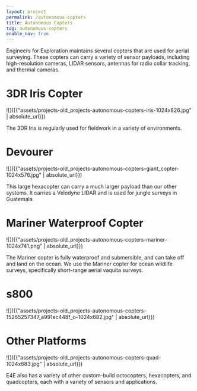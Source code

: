 ```yaml
---
layout: project
permalink: /autonomous-copters
title: Autonomous Copters
tag: autonomous-copters
enable_nav: true
---
```

Engineers for Exploration maintains several copters that are used for aerial surveying. These copters can carry a variety of sensor payloads, including high-resolution cameras, LIDAR sensors, antennas for radio collar tracking, and thermal cameras.

# 3DR Iris Copter

![]({{"assets/projects-old_projects-autonomous-copters-iris-1024x826.jpg" | absolute_url}})

The 3DR Iris is regularly used for fieldwork in a variety of environments.

# Devourer

![]({{"assets/projects-old_projects-autonomous-copters-giant_copter-1024x576.jpg" | absolute_url}})

This large hexacopter can carry a much larger payload than our other systems. It carries a Velodyne LIDAR and is used for jungle surveys in Guatemala.

# Mariner Waterproof Copter

![]({{"assets/projects-old_projects-autonomous-copters-mariner-1024x741.png" | absolute_url}})

The Mariner copter is fully waterproof and submersible, and can take off and land on the ocean. We use the Mariner copter for ocean wildlife surveys, specifically short-range aerial vaquita surveys.

# s800

![]({{"assets/projects-old_projects-autonomous-copters-15265257347_a991ec448f_o-1024x682.jpg" | absolute_url}})

# Other Platforms

![]({{"assets/projects-old_projects-autonomous-copters-quad-1024x683.jpg" | absolute_url}})

E4E also has a variety of other custom-build octocopters, hexacopters, and quadcopters, each with a variety of sensors and applications.